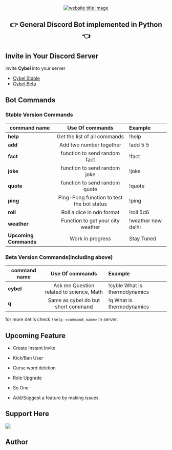 <p align="center">
  <a href="https://py-contributors.github.io/awesomeScripts/"><img src="https://capsule-render.vercel.app/api?type=rect&color=ffdd00&height=100&section=header&text=Cybel&fontSize=80%&fontColor=ffffff" alt="website title image"></a>
  <h2 align="center">👉 General Discord Bot implemented in Python 👈</h2>
</p>

## Invite in Your Discord Server

Invite **Cybel** into your server 
- [Cybel Stable](https://discord.com/api/oauth2/authorize?client_id=832137823309004800&permissions=268446835&scope=bot)
- [Cybel Beta](https://discord.com/api/oauth2/authorize?client_id=831918257166090250&permissions=4231265367&scope=bot)

## Bot Commands

### Stable Version Commands

| command name          |              Use Of commands              | Example            |
| --------------------- | :---------------------------------------: | :----------------- |
| **help**              |       Get the list of all commands        | !help              |
| **add**               |          Add two number together          | !add 5 5           |
| **fact**              |       function to send random fact        | !fact              |
| **joke**              |       function to send random joke        | !joke              |
| **quote**             |       function to send random quote       | !quote             |
| **ping**              | Ping-Pong function to test the bot status | !ping              |
| **roll**              |         Roll a dice in ndn format         | !roll 5d6          |
| **weather**           |     Function to get your city weather     | !weather new delhi |
| **Upcoming Commands** |             Work in progress              | Stay Tuned         |

### Beta Version Commands(including above)

| command name |             Use Of commands              | Example                       |
| ------------ | :--------------------------------------: | :---------------------------- |
| **cybel**    | Ask me Question related to science, Math | !cyble What is thermodynamics |
| **q**        |    Same as cybel do but short command    | !q What is thermodynamics     |

for more detils check `!help <command_name>` in server.

## Upcoming Feature

- Create Instant Invite
- Kick/Ban User
- Curse word deletion
- Role Upgrade
- So One

- Add/Suggest a feature by making issues.

## Support Here

<a href="https://www.buymeacoffee.com/codeperfectplus"><img src="https://img.buymeacoffee.com/button-api/?text=Buy me a book&emoji=📖&slug=codeperfectplus&button_colour=FFDD00&font_colour=000000&font_family=Cookie&outline_colour=000000&coffee_colour=ffffff"></a>

## Author
